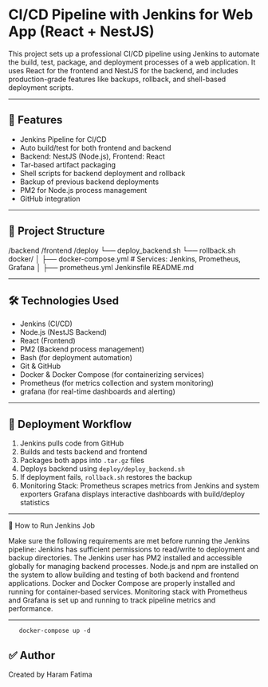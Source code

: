 
# CI/CD Pipeline with Jenkins for Web App (React + NestJS)

This project sets up a professional CI/CD pipeline using Jenkins to automate the build, test, package, and deployment processes of a web application. It uses React for the frontend and NestJS for the backend, and includes production-grade features like backups, rollback, and shell-based deployment scripts.

---

## 🚀 Features

- Jenkins Pipeline for CI/CD
- Auto build/test for both frontend and backend
- Backend: NestJS (Node.js), Frontend: React
- Tar-based artifact packaging
- Shell scripts for backend deployment and rollback
- Backup of previous backend deployments
- PM2 for Node.js process management
- GitHub integration

---

## 📁 Project Structure

/backend
/frontend
/deploy
└── deploy_backend.sh
└── rollback.sh
docker/
│   ├── docker-compose.yml   # Services: Jenkins, Prometheus, Grafana
│   ├── prometheus.yml 
Jenkinsfile
README.md

---

## 🛠 Technologies Used

- Jenkins (CI/CD)
- Node.js (NestJS Backend)
- React (Frontend)
- PM2 (Backend process management)
- Bash (for deployment automation)
- Git & GitHub
- Docker & Docker Compose (for containerizing services)
- Prometheus (for metrics collection and system monitoring)
- grafana (for real-time dashboards and alerting)


---

## 🔁 Deployment Workflow

1. Jenkins pulls code from GitHub
2. Builds and tests backend and frontend
3. Packages both apps into `.tar.gz` files
4. Deploys backend using `deploy/deploy_backend.sh`
5. If deployment fails, `rollback.sh` restores the backup
6. Monitoring Stack:
       Prometheus scrapes metrics from Jenkins and system exporters
       Grafana displays interactive dashboards with build/deploy statistics

---
📌 How to Run Jenkins Job

  Make sure the following requirements are met before running the Jenkins pipeline:
 Jenkins has sufficient permissions to read/write to deployment and backup directories.
 The Jenkins user has PM2 installed and accessible globally for managing backend processes.
 Node.js and npm are installed on the system to allow building and testing of both backend and frontend applications.
 Docker and Docker Compose are properly installed and running for container-based services.
 Monitoring stack with Prometheus and Grafana is set up and running to track pipeline metrics and performance.
 
---
       docker-compose up -d

## ✅ Author

Created by Haram Fatima  
